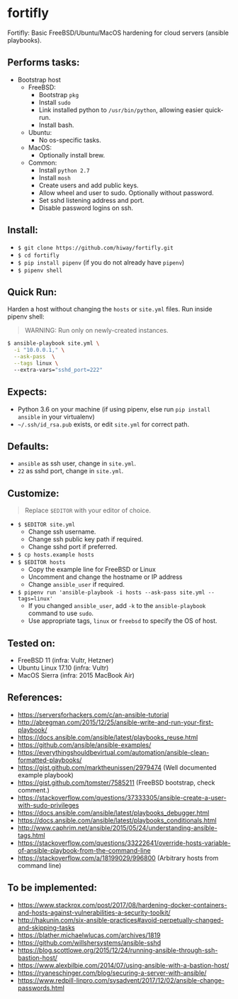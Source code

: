 # fortifly

Fortifly: Basic FreeBSD/Ubuntu/MacOS hardening for cloud servers (ansible playbooks).

## Performs tasks:

- Bootstrap host
  - FreeBSD:
    - Bootstrap `pkg`
    - Install `sudo`    
    - Link installed python to `/usr/bin/python`, allowing easier quick-run.
    - Install bash.
  - Ubuntu:
    - No os-specific tasks.
  - MacOS:
    - Optionally install brew.
  - Common:
    - Install `python 2.7`
    - Install `mosh`
    - Create users and add public keys.
    - Allow wheel and user to sudo. Optionally without password.
    - Set sshd listening address and port.
    - Disable password logins on ssh.

## Install:

- `$ git clone https://github.com/hiway/fortifly.git`
- `$ cd fortifly`
- `$ pip install pipenv` (if you do not already have `pipenv`)
- `$ pipenv shell` 

## Quick Run:

Harden a host without changing the `hosts` or `site.yml` files. Run inside pipenv shell: 

> WARNING: Run only on newly-created instances. 

```bash
$ ansible-playbook site.yml \
  -i "10.0.0.1," \
  --ask-pass  \
  --tags linux \ 
  --extra-vars="sshd_port=222"
```

## Expects:

- Python 3.6 on your machine (if using pipenv, else run `pip install ansible` in your virtualenv)
- `~/.ssh/id_rsa.pub` exists, or edit `site.yml` for correct path.

## Defaults:

- `ansible` as ssh user, change in `site.yml`.
- `22` as sshd port, change in `site.yml`.


## Customize:
> Replace `$EDITOR` with your editor of choice.

- `$ $EDITOR site.yml`
  - Change ssh username.
  - Change ssh public key path if required.
  - Change sshd port if preferred.
- `$ cp hosts.example hosts`
- `$ $EDITOR hosts`
  - Copy the example line for FreeBSD or Linux
  - Uncomment and change the hostname or IP address
  - Change `ansible_user` if required.
- `$ pipenv run 'ansible-playbook -i hosts --ask-pass site.yml --tags=linux'`
  - If you changed `ansible_user`, add `-k` to the `ansible-playbook` command to use `sudo`.
  - Use appropriate tags, `linux` or `freebsd` to specify the OS of host.


## Tested on:

- FreeBSD 11 (infra: Vultr, Hetzner)
- Ubuntu Linux 17.10 (infra: Vultr) 
- MacOS Sierra (infra: 2015 MacBook Air)

## References:

- https://serversforhackers.com/c/an-ansible-tutorial
- http://abregman.com/2015/12/25/ansible-write-and-run-your-first-playbook/
- https://docs.ansible.com/ansible/latest/playbooks_reuse.html
- https://github.com/ansible/ansible-examples/
- https://everythingshouldbevirtual.com/automation/ansible-clean-formatted-playbooks/
- https://gist.github.com/marktheunissen/2979474 (Well documented example playbook)
- https://gist.github.com/tomster/7585211 (FreeBSD bootstrap, check comment.)
- https://stackoverflow.com/questions/37333305/ansible-create-a-user-with-sudo-privileges
- https://docs.ansible.com/ansible/latest/playbooks_debugger.html
- https://docs.ansible.com/ansible/latest/playbooks_conditionals.html 
- http://www.caphrim.net/ansible/2015/05/24/understanding-ansible-tags.html
- https://stackoverflow.com/questions/33222641/override-hosts-variable-of-ansible-playbook-from-the-command-line
- https://stackoverflow.com/a/18199029/996800 (Arbitrary hosts from command line)

## To be implemented:

- https://www.stackrox.com/post/2017/08/hardening-docker-containers-and-hosts-against-vulnerabilities-a-security-toolkit/
- http://hakunin.com/six-ansible-practices#avoid-perpetually-changed-and-skipping-tasks
- https://blather.michaelwlucas.com/archives/1819
- https://github.com/willshersystems/ansible-sshd
- https://blog.scottlowe.org/2015/12/24/running-ansible-through-ssh-bastion-host/
- https://www.alexbilbie.com/2014/07/using-ansible-with-a-bastion-host/
- https://ryaneschinger.com/blog/securing-a-server-with-ansible/
- https://www.redpill-linpro.com/sysadvent/2017/12/02/ansible-change-passwords.html
